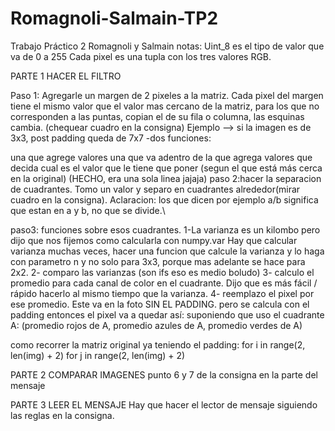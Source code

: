 # Romagnoli-Salmain-TP2
 
Trabajo Práctico 2 Romagnoli y Salmain notas: Uint_8 es el tipo de valor que va de 0 a 255 Cada pixel es una tupla con los tres valores RGB.

PARTE 1 HACER EL FILTRO

Paso 1: Agregarle un margen de 2 pixeles a la matriz. Cada pixel del margen tiene el mismo valor que el valor mas cercano de la matriz, para los que no corresponden a las puntas, copian el de su fila o columna, las esquinas cambia. (chequear cuadro en la consigna) Ejemplo --> si la imagen es de 3x3, post padding queda de 7x7 -dos funciones:

una que agrege valores
una que va adentro de la que agrega valores que decida cual es el valor que le tiene que poner (segun el que está más cerca en la original) (HECHO, era una sola linea jajaja)
paso 2:hacer la separacion de cuadrantes. Tomo un valor y separo en cuadrantes alrededor(mirar cuadro en la consigna). Aclaracion: los que dicen por ejemplo a/b significa que estan en a y b, no que se divide.\ 


paso3: funciones sobre esos cuadrantes. 1-La varianza es un kilombo pero dijo que nos fijemos como calcularla con numpy.var Hay que calcular varianza muchas veces, hacer una funcion que calcule la varianza y lo haga con parametro n y no solo para 3x3, porque mas adelante se hace para 2x2. 2- comparo las varianzas (son ifs eso es medio boludo) 3- calculo el promedio para cada canal de color en el cuadrante. Dijo que es más fácil / rápido hacerlo al mismo tiempo que la varianza. 4- reemplazo el pixel por ese promedio. Este va en la foto SIN EL PADDING. pero se calcula con el padding entonces el pixel va a quedar así: suponiendo que uso el cuadrante A: (promedio rojos de A, promedio azules de A, promedio verdes de A)

como recorrer la matriz original ya teniendo el padding: for i in range(2, len(img) + 2) for j in range(2, len(img) + 2)

PARTE 2 COMPARAR IMAGENES punto 6 y 7 de la consigna en la parte del mensaje

PARTE 3 LEER EL MENSAJE Hay que hacer el lector de mensaje siguiendo las reglas en la consigna.

